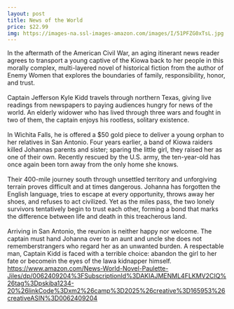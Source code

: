 ```yaml
--- 
layout: post 
title: News of the World
price: $22.99
img: https://images-na.ssl-images-amazon.com/images/I/51PFZG0xTsL.jpg
--- 
```

In the aftermath of the American Civil War, an aging itinerant news reader agrees to transport a young captive of the Kiowa back to her people in this morally complex, multi-layered novel of historical fiction from the author of Enemy Women that explores the boundaries of family, responsibility, honor, and trust.<br><br>Captain Jefferson Kyle Kidd travels through northern Texas, giving live readings from newspapers to paying audiences hungry for news of the world. An elderly widower who has lived through three wars and fought in two of them, the captain enjoys his rootless, solitary existence.<br><br>In Wichita Falls, he is offered a $50 gold piece to deliver a young orphan to her relatives in San Antonio. Four years earlier, a band of Kiowa raiders killed Johannas parents and sister; sparing the little girl, they raised her as one of their own. Recently rescued by the U.S. army, the ten-year-old has once again been torn away from the only home she knows.<br><br>Their 400-mile journey south through unsettled territory and unforgiving terrain proves difficult and at times dangerous. Johanna has forgotten the English language, tries to escape at every opportunity, throws away her shoes, and refuses to act civilized. Yet as the miles pass, the two lonely survivors tentatively begin to trust each other, forming a bond that marks the difference between life and death in this treacherous land.<br><br>Arriving in San Antonio, the reunion is neither happy nor welcome. The captain must hand Johanna over to an aunt and uncle she does not rememberstrangers who regard her as an unwanted burden. A respectable man, Captain Kidd is faced with a terrible choice: abandon the girl to her fate or becomein the eyes of the lawa kidnapper himself.
https://www.amazon.com/News-World-Novel-Paulette-Jiles/dp/0062409204%3FSubscriptionId%3DAKIAJMENML4FLKMV2CIQ%26tag%3Dpskiba1234-20%26linkCode%3Dxm2%26camp%3D2025%26creative%3D165953%26creativeASIN%3D0062409204